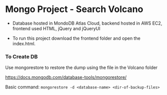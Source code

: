 # Mongo Project - Search Volcano

- Database hosted in MondoDB Atlas Cloud, backend hosted in AWS EC2, frontend used HTML, jQuery and jQueryUI 

- To run this project download the frontend folder and open the index.html.

### To Create DB 
Use mongorestore to restore the dump using the file in the Volcano folder

https://docs.mongodb.com/database-tools/mongorestore/

Basic command: ```mongorestore -d <database-name> <dir-of-backup-files>```
